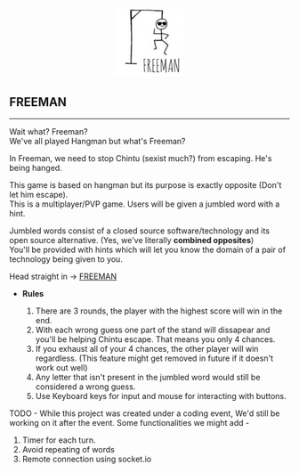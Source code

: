 <p align="center" width="100%">
    <img width="25%" src="./img/readme.freeman.jpg"> 
</p>

## FREEMAN

---

Wait what? Freeman?  
We've all played Hangman but what's Freeman?

In Freeman, we need to stop Chintu (sexist much?) from escaping. He's being hanged.

This game is based on hangman but its purpose is exactly opposite (Don't let him escape).  
This is a multiplayer/PVP game. Users will be given a jumbled word with a hint.

Jumbled words consist of a closed source software/technology and its open source alternative. (Yes, we've literally **combined opposites**)  
You'll be provided with hints which will let you know the domain of a pair of technology being given to you.

Head straight in -> [FREEMAN](https://ishan-saini.github.io/codejam-21/trendy-tacos/)

- **Rules**

  1. There are 3 rounds, the player with the highest score will win in the end.
  2. With each wrong guess one part of the stand will dissapear and you'll be helping Chintu escape. That means you only 4 chances.
  3. If you exhaust all of your 4 chances, the other player will win regardless. (This feature might get removed in future if it doesn't work out well)
  4. Any letter that isn't present in the jumbled word would still be considered a wrong guess.
  5. Use Keyboard keys for input and mouse for interacting with buttons.

TODO -
While this project was created under a coding event, We'd still be working on it after the event. Some functionalities we might add -  
1. Timer for each turn.  
2. Avoid repeating of words  
3. Remote connection using socket.io

